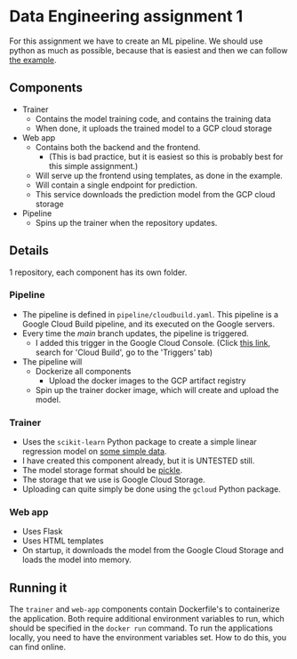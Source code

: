 # Data Engineering assignment 1
For this assignment we have to create an ML pipeline. We should use python as much as possible, because that is easiest and then we can follow [the example](https://github.com/IndikaKuma/DE2024/tree/main/lab2). 
## Components
- Trainer
	- Contains the model training code, and contains the training data
	- When done, it uploads the trained model to a GCP cloud storage
- Web app
	- Contains both the backend and the frontend. 
		- (This is bad practice, but it is easiest so this is probably best for this simple assignment.)
	- Will serve up the frontend using templates, as done in the example.
	- Will contain a single endpoint for prediction. 
	- This service downloads the prediction model from the GCP cloud storage
- Pipeline
	- Spins up the trainer when the repository updates.

## Details
1 repository, each component has its own folder.

### Pipeline
- The pipeline is defined in `pipeline/cloudbuild.yaml`. This pipeline is a Google Cloud Build pipeline, and its executed on the Google servers.
- Every time the *main* branch updates, the pipeline is triggered.
	- I added this trigger in the Google Cloud Console. (Click [this link](https://console.cloud.google.com/products), search for 'Cloud Build', go to the 'Triggers' tab)
- The pipeline will
	- Dockerize all components
		- Upload the docker images to the GCP artifact registry
	- Spin up the trainer docker image, which will create and upload the model.

### Trainer
- Uses the `scikit-learn` Python package to create a simple linear regression model on [some simple data](./trainer/data/salary.csv).
- I have created this component already, but it is UNTESTED still.
- The model storage format should be [pickle](https://docs.python.org/3/library/pickle.html).
- The storage that we use is Google Cloud Storage.
- Uploading can quite simply be done using the `gcloud` Python package.

### Web app
- Uses Flask
- Uses HTML templates
- On startup, it downloads the model from the Google Cloud Storage and loads the model into memory.

## Running it
The `trainer` and `web-app` components contain Dockerfile's to containerize the application. Both require additional environment variables to run, which should be specified in the `docker run` command. To run the applications locally, you need to have the environment variables set. How to do this, you can find online.
